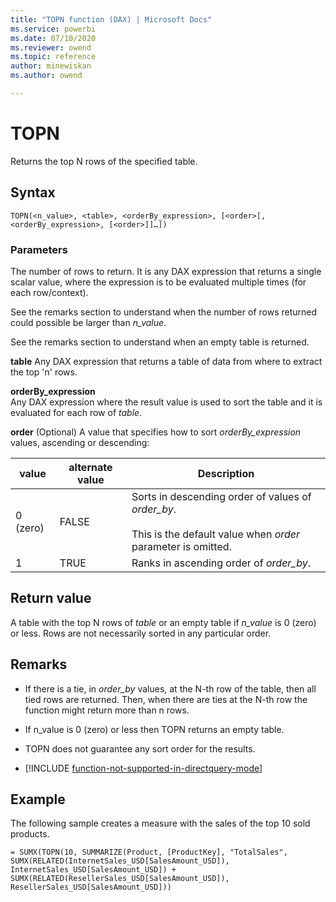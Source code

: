```yaml
---
title: "TOPN function (DAX) | Microsoft Docs"
ms.service: powerbi 
ms.date: 07/10/2020
ms.reviewer: owend
ms.topic: reference
author: minewiskan
ms.author: owend

---
```

# TOPN

Returns the top N rows of the specified table.  
  
## Syntax  
  
```dax
TOPN(<n_value>, <table>, <orderBy_expression>, [<order>[, <orderBy_expression>, [<order>]]…])  
```
  
### Parameters

The number of rows to return. It is any DAX expression that returns a single scalar value, where the expression is to be evaluated multiple times (for each row/context).  
  
See the remarks section to understand when the number of rows returned could possible be larger than *n_value*.  
  
See the remarks section to understand when an empty table is returned.  
  
**table** 
Any DAX expression that returns a table of data from where to extract the top 'n' rows.  
  
**orderBy_expression**  
Any DAX expression where the result value is used to sort the table and it is evaluated for each row of *table*.  
  
**order**
(Optional) A value that specifies how to sort *orderBy_expression* values, ascending or descending:  

|**value**|**alternate value**|**Description**|  
|-----|-----|------|  
|0 (zero)|FALSE|Sorts in descending order of values of *order_by*.<br /><br />This is the default value when *order* parameter is omitted.|  
|1|TRUE|Ranks in ascending order of *order_by*.|  
  
## Return value

A table with the top N rows of *table* or an empty table if *n_value* is 0 (zero) or less. Rows are not necessarily sorted in any particular order.  
  
## Remarks  
  
- If there is a tie, in *order_by* values, at the N-th row of the table, then all tied rows are returned. Then, when there are ties at the N-th row the function might return more than n rows.  
  
- If n_value is 0 (zero) or less then TOPN returns an empty table.  
  
- TOPN does not guarantee any sort order for the results.  

- [!INCLUDE [function-not-supported-in-directquery-mode](includes/function-not-supported-in-directquery-mode.md)]

## Example

The following sample creates a measure with the sales of the top 10 sold products.  
  
```dax
= SUMX(TOPN(10, SUMMARIZE(Product, [ProductKey], "TotalSales", SUMX(RELATED(InternetSales_USD[SalesAmount_USD]), InternetSales_USD[SalesAmount_USD]) + SUMX(RELATED(ResellerSales_USD[SalesAmount_USD]), ResellerSales_USD[SalesAmount_USD]))  
```
